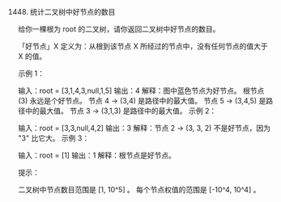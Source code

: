 1448.    统计二叉树中好节点的数目

给你一棵根为 root 的二叉树，请你返回二叉树中好节点的数目。

「好节点」X 定义为：从根到该节点 X 所经过的节点中，没有任何节点的值大于 X 的值。


示例 1：



输入：root = [3,1,4,3,null,1,5]
输出：4
解释：图中蓝色节点为好节点。
根节点 (3) 永远是个好节点。
节点 4 -> (3,4) 是路径中的最大值。
节点 5 -> (3,4,5) 是路径中的最大值。
节点 3 -> (3,1,3) 是路径中的最大值。
示例 2：



输入：root = [3,3,null,4,2]
输出：3
解释：节点 2 -> (3, 3, 2) 不是好节点，因为 "3" 比它大。
示例 3：

输入：root = [1]
输出：1
解释：根节点是好节点。
 

提示：

二叉树中节点数目范围是 [1, 10^5] 。
每个节点权值的范围是 [-10^4, 10^4] 。
